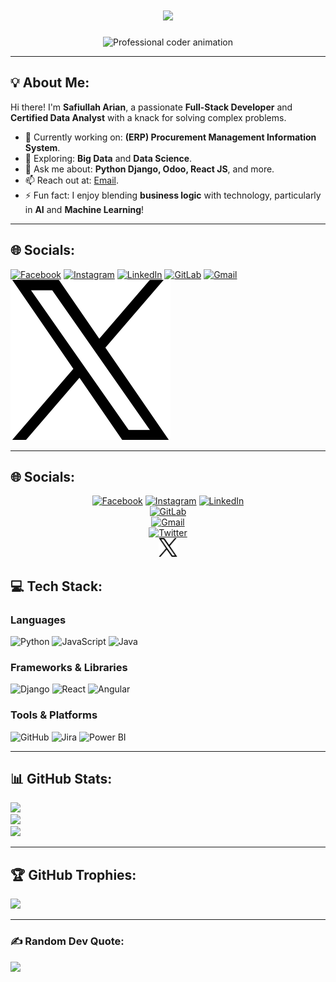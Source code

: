 <h1 align="center">
  <a href="https://git.io/typing-svg">
    <img src="https://readme-typing-svg.herokuapp.com/?lines=Hello,+There!+👋;I'm+Safiullah+Arian...;Full-Stack+Developer;Certified+Data+Analyst;Nice+to+meet+you!&center=true&size=30&color=fe428e">
  </a>
</h1>

<div align="center">
  <img src="https://github.com/user-attachments/assets/754f7f48-57b4-4b8f-9054-b21ef7803698" width="300px" alt="Professional coder animation" />
</div>

---

## 💡 About Me:
Hi there! I'm **Safiullah Arian**, a passionate **Full-Stack Developer** and **Certified Data Analyst** with a knack for solving complex problems.  
- 🔭 Currently working on: **(ERP) Procurement Management Information System**.  
- 🌱 Exploring: **Big Data** and **Data Science**.  
- 💬 Ask me about: **Python Django, Odoo, React JS**, and more.  
- 📫 Reach out at: [Email](mailto:ahsas.a246@gmail.com).  
- ⚡ Fun fact: I enjoy blending **business logic** with technology, particularly in **AI** and **Machine Learning**!  

---

## 🌐 Socials:
[![Facebook](https://img.shields.io/badge/Facebook-%231877F2.svg?logo=Facebook&logoColor=white)](https://www.facebook.com/profile.php?id=100004678578540) 
[![Instagram](https://img.shields.io/badge/Instagram-%23E4405F.svg?logo=Instagram&logoColor=white)](https://www.instagram.com/safiullah_arian) 
[![LinkedIn](https://img.shields.io/badge/LinkedIn-%230077B5.svg?logo=linkedin&logoColor=white)](https://www.linkedin.com/in/safiullaharian) 
[![GitLab](https://img.icons8.com/color/2x/gitlab.png)](https://gitlab.com/safiullah-arian)
[![Gmail](https://img.icons8.com/color/2x/gmail.png)](mailto:ahsas.a246@gmail.com)
[![Twitter](https://github.com/devicons/devicon/blob/master/icons/twitter/twitter-original.svg)](https://x.com/safiullaharian1)

---

## 🌐 Socials:

<div align="center">

[![Facebook](https://img.shields.io/badge/Facebook-%231877F2.svg?style=for-the-badge&logo=facebook&logoColor=white)](https://www.facebook.com/profile.php?id=100004678578540) 
[![Instagram](https://img.shields.io/badge/Instagram-%23E4405F.svg?style=for-the-badge&logo=instagram&logoColor=white)](https://www.instagram.com/safiullah_arian) 
[![LinkedIn](https://img.shields.io/badge/LinkedIn-%230077B5.svg?style=for-the-badge&logo=linkedin&logoColor=white)](https://www.linkedin.com/in/safiullaharian)  
[![GitLab](https://img.shields.io/badge/GitLab-%23181717.svg?style=for-the-badge&logo=gitlab&logoColor=white)](https://gitlab.com/safiullah-arian)  
[![Gmail](https://img.shields.io/badge/Gmail-D14836.svg?style=for-the-badge&logo=gmail&logoColor=white)](mailto:ahsas.a246@gmail.com)  
[![Twitter](https://img.shields.io/badge/Twitter-%231DA1F2.svg?style=for-the-badge&logo=twitter&logoColor=white)](https://x.com/safiullaharian1)  
<a href="https://x.com/safiullaharian1" target="_blank">
  <img src="https://github.com/devicons/devicon/blob/master/icons/twitter/twitter-original.svg" alt="Twitter" height="30" width="30">
</a>


</div>


## 💻 Tech Stack:
### Languages
![Python](https://img.shields.io/badge/python-3670A0?style=for-the-badge&logo=python&logoColor=ffdd54) 
![JavaScript](https://img.shields.io/badge/javascript-%23323330.svg?style=for-the-badge&logo=javascript&logoColor=%23F7DF1E) 
![Java](https://img.shields.io/badge/java-%23ED8B00.svg?style=for-the-badge&logo=openjdk&logoColor=white) 

### Frameworks & Libraries
![Django](https://img.shields.io/badge/django-%23092E20.svg?style=for-the-badge&logo=django&logoColor=white) 
![React](https://img.shields.io/badge/react-%2320232a.svg?style=for-the-badge&logo=react&logoColor=%2361DAFB) 
![Angular](https://img.shields.io/badge/angular-%23DD0031.svg?style=for-the-badge&logo=angular&logoColor=white) 

### Tools & Platforms
![GitHub](https://img.shields.io/badge/github-%23121011.svg?style=for-the-badge&logo=github&logoColor=white) 
![Jira](https://img.shields.io/badge/jira-%230A0FFF.svg?style=for-the-badge&logo=jira&logoColor=white) 
![Power BI](https://img.shields.io/badge/power_bi-F2C811?style=for-the-badge&logo=powerbi&logoColor=black)

---

## 📊 GitHub Stats:
![](https://github-readme-stats.vercel.app/api?username=safiullah-arian&theme=tokyonight&hide_border=true)  
![](https://github-readme-streak-stats.herokuapp.com/?user=safiullah-arian&theme=tokyonight&hide_border=true)  
![](https://github-readme-stats.vercel.app/api/top-langs/?username=safiullah-arian&theme=tokyonight&layout=compact&hide_border=true)

---

## 🏆 GitHub Trophies:
![](https://github-profile-trophy.vercel.app/?username=safiullah-arian&theme=radical&no-frame=false&no-bg=false&margin-w=4)

---

### ✍️ Random Dev Quote:
![](https://quotes-github-readme.vercel.app/api?type=horizontal&theme=radical)
